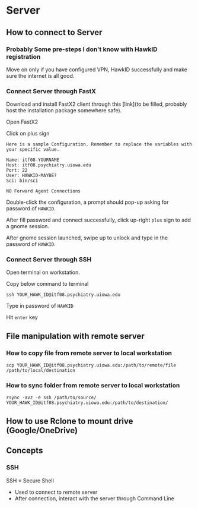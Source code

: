# Server

## How to connect to Server

### Probably Some pre-steps I don't know with HawkID registration

Move on only if you have configured VPN, HawkID successfully and make sure the internet is all good.

### Connect Server through FastX
Download and install FastX2 client through this [link](to be filled, probably host the installation package somewhere safe).

Open FastX2

Click on plus sign
```
Here is a sample Configuration. Remember to replace the variables with your specific value.

Name: itf08-YOURNAME
Host: itf08.psychiatry.uiowa.edu
Port: 22
User: HAWKID-MAYBE?
Sci: bin/sci

NO Forward Agent Connections
```

Double-click the configuration, a prompt should pop-up asking for password of `HAWKID`.

After fill password and connect successfully, click up-right `plus` sign to add a gnome session.

After gnome session launched, swipe up to unlock and type in the  password of `HAWKID`.

### Connect Server through SSH

Open terminal on workstation.

Copy below command to terminal
```
ssh YOUR_HAWK_ID@itf08.psychiatry.uiowa.edu
```

Type in  password of `HAWKID`

Hit `enter` key

## File manipulation with remote server
### How to copy file from remote server to local workstation
```
scp YOUR_HAWK_ID@itf08.psychiatry.uiowa.edu:/path/to/remote/file /path/to/local/destination
```

### How to sync folder from remote server to local workstation
```
rsync -avz -e ssh /path/to/source/ YOUR_HAWK_ID@itf08.psychiatry.uiowa.edu:/path/to/destination/
```
## How to use Rclone to mount drive (Google/OneDrive)

## Concepts
### SSH
SSH = Secure Shell
- Used to connect to remote server
- After connection, interact with the server through Command Line


